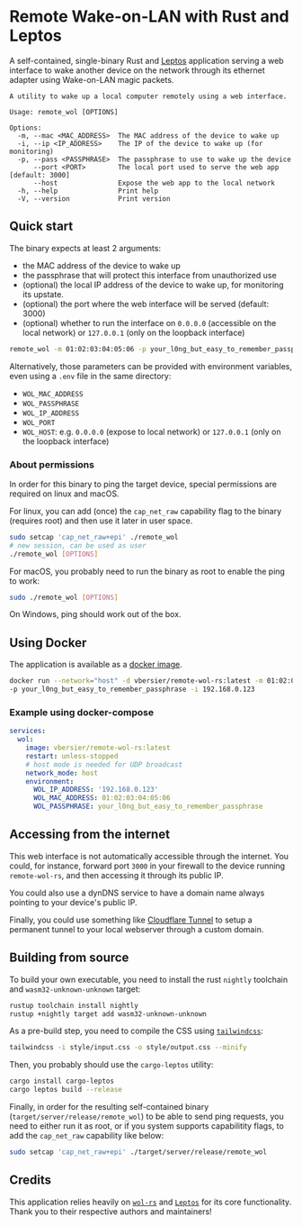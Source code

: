 # Remote Wake-on-LAN with Rust and Leptos

A self-contained, single-binary Rust and [Leptos](https://github.com/leptos-rs/leptos) application serving a web
interface to wake another device on the network through its ethernet adapter using Wake-on-LAN magic packets.

```
A utility to wake up a local computer remotely using a web interface.

Usage: remote_wol [OPTIONS]

Options:
  -m, --mac <MAC_ADDRESS>  The MAC address of the device to wake up
  -i, --ip <IP_ADDRESS>    The IP of the device to wake up (for monitoring)
  -p, --pass <PASSPHRASE>  The passphrase to use to wake up the device
      --port <PORT>        The local port used to serve the web app [default: 3000]
      --host               Expose the web app to the local network
  -h, --help               Print help
  -V, --version            Print version
```

## Quick start

The binary expects at least 2 arguments:

- the MAC address of the device to wake up
- the passphrase that will protect this interface from unauthorized use
- (optional) the local IP address of the device to wake up, for monitoring its upstate.
- (optional) the port where the web interface will be served (default: 3000)
- (optional) whether to run the interface on `0.0.0.0` (accessible on the local network) or
  `127.0.0.1` (only on the loopback interface)

```bash
remote_wol -m 01:02:03:04:05:06 -p your_l0ng_but_easy_to_remember_passphrase -i 192.168.0.123
```

Alternatively, those parameters can be provided with environment variables,
even using a `.env` file in the same directory:

- `WOL_MAC_ADDRESS`
- `WOL_PASSPHRASE`
- `WOL_IP_ADDRESS`
- `WOL_PORT`
- `WOL_HOST`: e.g. `0.0.0.0` (expose to local network) or `127.0.0.1` (only on the loopback interface)

### About permissions

In order for this binary to ping the target device, special permissions are required on linux and macOS.

For linux, you can add (once) the `cap_net_raw` capability flag to the binary (requires root) and then use it later in
user space.

```bash
sudo setcap 'cap_net_raw+epi' ./remote_wol
# new session, can be used as user
./remote_wol [OPTIONS]
```

For macOS, you probably need to run the binary as root to enable the ping to work:

```bash
sudo ./remote_wol [OPTIONS]
```

On Windows, ping should work out of the box.

## Using Docker

The application is available as a [docker image](https://hub.docker.com/r/vbersier/remote-wol-rs).

```bash
docker run --network="host" -d vbersier/remote-wol-rs:latest -m 01:02:03:04:05:06 \
-p your_l0ng_but_easy_to_remember_passphrase -i 192.168.0.123
```

### Example using docker-compose

```yaml
services:
  wol:
    image: vbersier/remote-wol-rs:latest
    restart: unless-stopped
    # host mode is needed for UDP broadcast
    network_mode: host
    environment:
      WOL_IP_ADDRESS: '192.168.0.123'
      WOL_MAC_ADDRESS: 01:02:03:04:05:06
      WOL_PASSPHRASE: your_l0ng_but_easy_to_remember_passphrase
```

## Accessing from the internet

This web interface is not automatically accessible through the internet. You could, for instance, forward port `3000` in
your firewall to the device running `remote-wol-rs`, and then accessing it through its public IP.

You could also use a dynDNS service to have a domain name always pointing to your device's public IP.

Finally, you could use something like [Cloudflare Tunnel](https://developers.cloudflare.com/cloudflare-one/connections/connect-apps/)
to setup a permanent tunnel to your local webserver through a custom domain.

## Building from source

To build your own executable, you need to install the rust `nightly` toolchain and `wasm32-unknown-unknown` target:

```bash
rustup toolchain install nightly
rustup +nightly target add wasm32-unknown-unknown
```

As a pre-build step, you need to compile the CSS using [`tailwindcss`](https://tailwindcss.com/docs/installation):

```bash
tailwindcss -i style/input.css -o style/output.css --minify
```

Then, you probably should use the `cargo-leptos` utility:

```bash
cargo install cargo-leptos
cargo leptos build --release
```

Finally, in order for the resulting self-contained binary (`target/server/release/remote_wol`) to be able to send
ping requests, you need to either run it as root, or if you system supports capabilitity flags, to add the `cap_net_raw`
capability like below:

```bash
sudo setcap 'cap_net_raw+epi' ./target/server/release/remote_wol
```

## Credits

This application relies heavily on [`wol-rs`](https://github.com/fengyc/wol-rs) and
[`Leptos`](https://github.com/leptos-rs/leptos) for its core functionality. Thank you to their respective authors and
maintainers!
